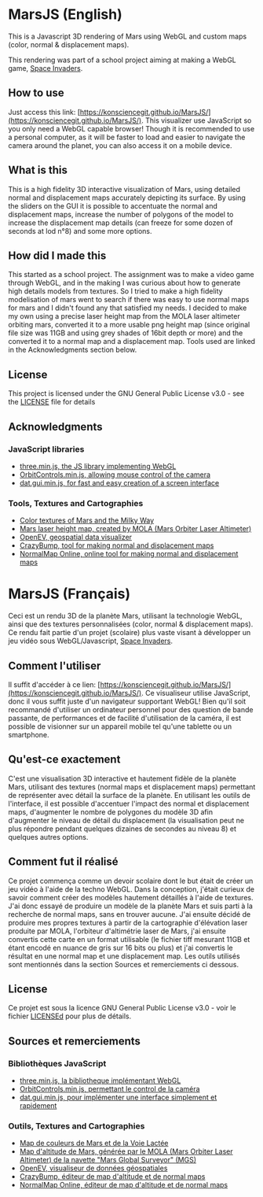 # MarsJS (English)
This is a Javascript 3D rendering of Mars using WebGL and custom maps (color, normal & displacement maps).

This rendering was part of a school project aiming at making a WebGL game, [Space Invaders](https://github.com/KonscienceGit/SpaceInvaders).

## How to use

Just access this link: [https://konsciencegit.github.io/MarsJS/](https://konsciencegit.github.io/MarsJS/).
This visualizer use JavaScript so you only need a WebGL capable browser!
Though it is recommended to use a personal computer, as it will be faster to load and easier to navigate the camera around the planet, you can also access it on a mobile device.

## What is this

This is a high fidelity 3D interactive visualization of Mars, using detailed normal and displacement maps accurately depicting its surface. By using the sliders on the GUI it is possible to accentuate the normal and displacement maps, increase the number of polygons of the model to increase the displacement map details (can freeze for some dozen of seconds at lod n°8) and some more options.

## How did I made this

This started as a school project. The assignment was to make a video game through WebGL, and in the making I was curious about how to generate high details models from textures. So I tried to make a high fidelity modelisation of mars went to search if there was easy to use normal maps for mars and I didn't found any that satisfied my needs. I decided to make my own using a precise laser height map from the MOLA laser altimeter orbiting mars, converted it to a more usable png height map (since original file size was 11GB and using grey shades of 16bit depth or more) and the converted it to a normal map and a displacement map. Tools used are linked in the Acknowledgments section below.

## License

This project is licensed under the GNU General Public License v3.0 - see the [LICENSE](LICENSE) file for details

## Acknowledgments

### JavaScript libraries
* [three.min.js, the JS library implementing WebGL](threejs.org/build/three.min.js)
* [OrbitControls.min.js, allowing mouse control of the camera](github.com/mrdoob/three.js/blob/dev/examples/js/controls/OrbitControls.js)
* [dat.gui.min.js, for fast and easy creation of a screen interface](github.com/dataarts/dat.gui)
### Tools, Textures and Cartographies
* [Color textures of Mars and the Milky Way](solarsystemscope.com/textures/)
* [Mars laser height map, created by MOLA (Mars Orbiter Laser Altimeter)](astrogeology.usgs.gov/search/map/Mars/Topography/HRSC_MOLA_Blend/Mars_HRSC_MOLA_BlendDEM_Global_200mp_v2)
* [OpenEV, geospatial data visualizer](openev.sourceforge.net/)
* [CrazyBump, tool for making normal and displacement maps](crazybump.com/)
* [NormalMap Online, online tool for making normal and displacement maps](cpetry.github.io/NormalMap-Online/)


# MarsJS (Français)
Ceci est un rendu 3D de la planète Mars, utilisant la technologie WebGL, ainsi que des textures personnalisées (color, normal & displacement maps).
Ce rendu fait partie d'un projet (scolaire) plus vaste visant à développer un jeu vidéo sous WebGL/Javascript, [Space Invaders](https://github.com/KonscienceGit/SpaceInvaders).

## Comment l'utiliser

Il suffit d'accéder à ce lien: [https://konsciencegit.github.io/MarsJS/](https://konsciencegit.github.io/MarsJS/).
Ce visualiseur utilise JavaScript, donc il vous suffit juste d'un navigateur supportant WebGL!
Bien qu'il soit recommandé d'utiliser un ordinateur personnel pour des question de bande passante, de performances et de facilité d'utilisation de la caméra, il est possible de visionner sur un appareil mobile tel qu'une tablette ou un smartphone.

## Qu'est-ce exactement

C'est une visualisation 3D interactive et hautement fidèle de la planète Mars, utilisant des textures (normal maps et displacement maps) permettant de représenter avec détail la surface de la planète. En utilisant les outils de l'interface, il est possible d'accentuer l'impact des normal et displacement maps, d'augmenter le nombre de polygones du modèle 3D afin d'augmenter le niveau de détail du displacement (la visualisation peut ne plus répondre pendant quelques dizaines de secondes au niveau 8) et quelques autres options.

## Comment fut il réalisé

Ce projet commença comme un devoir scolaire dont le but était de créer un jeu vidéo à l'aide de la techno WebGL. Dans la conception, j'était curieux de savoir comment créer des modèles hautement détaillés à l'aide de textures. J'ai donc essayé de produire un modèle de la planète Mars et suis parti à la recherche de normal maps, sans en trouver aucune. J'ai ensuite décidé de produire mes propres textures à partir de la cartographie d'élévation laser produite par MOLA, l'orbiteur d'altimétrie laser de Mars, j'ai ensuite convertis cette carte en un format utilisable (le fichier tiff mesurant 11GB et étant encodé en nuance de gris sur 16 bits ou plus) et j'ai convertis le résultat en une normal map et une displacement map. Les outils utilisés sont mentionnés dans la section Sources et remerciements ci dessous.

## License

Ce projet est sous la licence GNU General Public License v3.0 - voir le fichier [LICENSEd](LICENSE) pour plus de détails.

## Sources et remerciements

### Bibliothèques JavaScript
* [three.min.js, la bibliotheque implémentant WebGL](threejs.org/build/three.min.js)
* [OrbitControls.min.js, permettant le control de la caméra](github.com/mrdoob/three.js/blob/dev/examples/js/controls/OrbitControls.js)
* [dat.gui.min.js, pour implémenter une interface simplement et rapidement](github.com/dataarts/dat.gui)
### Outils, Textures and Cartographies
* [Map de couleurs de Mars et de la Voie Lactée](solarsystemscope.com/textures/)
* [Map d'altitude de Mars, générée par le MOLA (Mars Orbiter Laser Altimeter) de la navette "Mars Global Surveyor" (MGS)](astrogeology.usgs.gov/search/map/Mars/Topography/HRSC_MOLA_Blend/Mars_HRSC_MOLA_BlendDEM_Global_200mp_v2)
* [OpenEV, visualiseur de données géospatiales](openev.sourceforge.net/)
* [CrazyBump, éditeur de map d'altitude et de normal maps](crazybump.com/)
* [NormalMap Online, éditeur de map d'altitude et de normal maps](cpetry.github.io/NormalMap-Online/)
